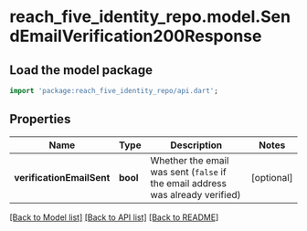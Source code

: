 # reach_five_identity_repo.model.SendEmailVerification200Response

## Load the model package
```dart
import 'package:reach_five_identity_repo/api.dart';
```

## Properties
Name | Type | Description | Notes
------------ | ------------- | ------------- | -------------
**verificationEmailSent** | **bool** | Whether the email was sent (`false` if the email address was already verified) | [optional] 

[[Back to Model list]](../README.md#documentation-for-models) [[Back to API list]](../README.md#documentation-for-api-endpoints) [[Back to README]](../README.md)


